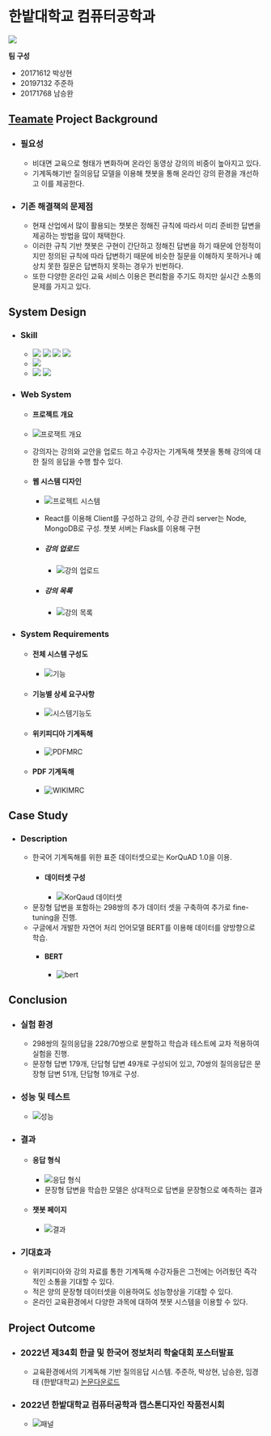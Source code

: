 # 한밭대학교 컴퓨터공학과

<img src="https://capsule-render.vercel.app/api?type=Wave&color=auto&height=250&section=header&text=챗봇%캡스톤&fontSize=90" />

**팀 구성**
- 20171612 박상현
- 20197132 주준하
- 20171768 남승완

## <u>Teamate</u> Project Background
- ### 필요성
  - 비대면 교육으로 형태가 변화하며 온라인 동영상 강의의 비중이 높아지고 있다.
  - 기계독해기반 질의응답 모델을 이용해 챗봇을 통해 온라인 강의 환경을 개선하고 이를 제공한다.

- ### 기존 해결책의 문제점
  - 현재 산업에서 많이 활용되는 챗봇은 정해진 규칙에 따라서 미리 준비한 답변을 제공하는 방법을 많이 채택한다. 
  - 이러한 규칙 기반 챗봇은 구현이 간단하고 정해진 답변을 하기 때문에 안정적이지만 정의된 규칙에 따라 답변하기 때문에 비슷한 질문을 이해하지 못하거나 예상치 못한 질문은 답변하지 못하는 경우가 빈번하다.
  - 또한 다양한 온라인 교육 서비스 이용은 편리함을 주기도 하지만 실시간 소통의 문제를 가지고 있다.
  
## System Design
  - ### Skill
    - <img src="https://img.shields.io/badge/React-61DAFB?style=flat&logo=React&logoColor=white"/> <img src="https://img.shields.io/badge/CSS3-1572B6?style=flat&logo=CSS3&logoColor=white"/> <img src="https://img.shields.io/badge/Node.js-339933?style=flat&logo=Node.js&logoColor=white"/> <img src="https://img.shields.io/badge/MongoDB-47A248?style=flat&logo=MongoDB&logoColor=white"/>
    - <img src="https://img.shields.io/badge/Flask-000000?style=flat&logo=Flask&logoColor=white"/>
    - <img src="https://img.shields.io/badge/Python-3776AB?style=flat&logo=Python&logoColor=white"/> <img src="https://img.shields.io/badge/TensorFlow-FF6F00?style=flat&logo=TensorFlow&logoColor=white"/>
    
  - ### Web System 
  
     - #### 프로젝트 개요
      - ![프로잭트 개요](https://user-images.githubusercontent.com/77065758/206148602-29d0df01-7aa9-4894-a814-44d9af85d374.PNG)
      - 강의자는 강의와 교안을 업로드 하고 수강자는 기계독해 챗봇을 통해 강의에 대한 질의 응답을 수행 할수 있다.
      
    - #### 웹 시스템 디자인
      - ![프로젝트 시스템](https://user-images.githubusercontent.com/77065758/206148910-ba645b77-3f55-4ba4-a0da-d1cd76490b9b.PNG)
      - React를 이용해 Client를 구성하고 강의, 수강 관리 server는 Node, MongoDB로 구성. 챗봇 서버는 Flask를 이용해 구현
      
      - ##### 강의 업로드
        - ![강의 업로드](https://user-images.githubusercontent.com/77065758/206151041-f62e4902-a3e8-43cd-bee3-da30c25da43b.PNG)
        
      - ##### 강의 목록
        - ![강의 목록](https://user-images.githubusercontent.com/77065758/206151511-da4b908f-5326-4646-b717-5ff05a8f4f67.PNG)
   
  - ### System Requirements
    
    - #### 전체 시스템 구성도
      - ![기능](https://user-images.githubusercontent.com/77065758/205566507-facab19c-1ba0-4d74-9467-c562643e8040.png)
   
    - #### 기능별 상세 요구사항
      - ![시스템기능도](https://user-images.githubusercontent.com/77065758/205566586-425eb0c8-41e6-4d9a-9320-36fdd8efa629.png)
      
    - #### 위키피디아 기계독해
      - ![PDFMRC](https://user-images.githubusercontent.com/77065758/205566623-6231fd56-d1ae-4ee8-9841-08c156c76e76.png)
      
    - #### PDF 기계독해
      - ![WIKIMRC](https://user-images.githubusercontent.com/77065758/205566643-d9a7c793-628c-4fa5-a733-6648e718d59a.png)
  
## Case Study
  - ### Description
    - 한국어 기계독해를 위한 표준 데이터셋으로는 KorQuAD 1.0을 이용.
      - #### 데이터셋 구성
        - ![KorQaud 데이터셋](https://user-images.githubusercontent.com/77065758/206151557-e4482d1d-61b7-4a44-b60e-388f7fca20f4.PNG)
    - 문장형 답변을 포함하는 298쌍의 추가 데이터 셋을 구축하여 추가로 fine-tuning을 진행.
    - 구글에서 개발한 자연어 처리 언어모델 BERT를 이용해 데이터를 양방향으로 학습.
      - #### BERT
        - ![bert](https://user-images.githubusercontent.com/77065758/206151609-4e98a2ec-b90e-4db4-a091-b86574961be9.PNG)
  
## Conclusion
  - ### 실험 환경
    - 298쌍의 질의응답을 228/70쌍으로 분할하고 학습과 테스트에 교차 적용하여 실험을 진행.
    - 문장형 답변 179개, 단답형 답변 49개로 구성되어 있고, 70쌍의 질의응답은 문장형 답변 51개, 단답형 19개로 구성.
  - ### 성능 및 테스트
    - ![성능](https://user-images.githubusercontent.com/77065758/205581470-40550c63-80d5-470b-b394-5b45c4b2a5f2.png)
  - ### 결과
    - #### 응답 형식
      - ![응답 형식](https://user-images.githubusercontent.com/77065758/205581462-a3e3ea08-9816-4b84-b8c6-4ac556cf015e.png)
      - 문장형 답변을 학습한 모델은 상대적으로 답변을 문장형으로 예측하는 결과
    - #### 챗봇 페이지
      - ![결과](https://user-images.githubusercontent.com/77065758/205577447-2367f07f-9fcb-4158-bbe3-8bca9c03e98e.png)
  - ### 기대효과
    - 위키피디아와 강의 자료를 통한 기계독해 수강자들은 그전에는 어려웠던 즉각적인 소통을 기대할 수 있다.
    - 적은 양의 문장형 데이터셋을 이용하여도 성능향상을 기대할 수 있다.
    - 온라인 교육환경에서 다양한 과목에 대하여 챗봇 시스템을 이용할 수 있다.

## Project Outcome
- ### 2022년 제34회 한글 및 한국어 정보처리 학술대회 포스터발표
  - 교육환경에서의 기계독해 기반 질의응답 시스템. 주준하, 박상현, 남승완, 임경태 (한밭대학교) [논문다운로드](https://drive.google.com/file/d/1NOINmf4DOXgueN9zqvTRbq4rVj-EjzIa/view?usp=share_link)
- ### 2022년 한밭대학교 컴퓨터공학과 캡스톤디자인 작품전시회
  - ![패널](https://user-images.githubusercontent.com/77065758/206153465-1be6ec72-7b3a-4a69-a70f-af63cd59de7c.PNG)
